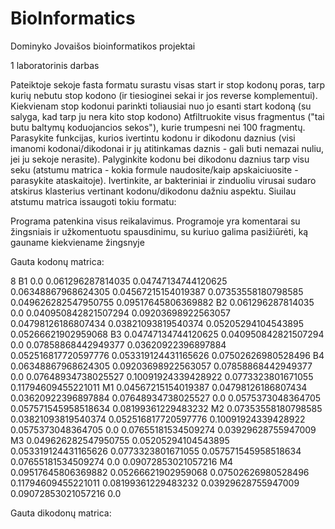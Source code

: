 # BioInformatics
Dominyko Jovaišos bioinformatikos projektai

1 laboratorinis darbas

Pateiktoje sekoje fasta formatu surastu visas start ir stop kodonų poras, tarp kurių nebutu stop kodono (ir tiesioginei sekai ir jos reverse komplementui). 
Kiekvienam stop kodonui parinkti toliausiai nuo jo esanti start kodoną (su salyga, kad tarp ju nera kito stop kodono)
Atfiltruokite visus fragmentus ("tai butu baltymų koduojancios sekos"), kurie trumpesni nei 100 fragmentų.
Parasykite funkcijas, kurios ivertintu kodonu ir dikodonu daznius (visi imanomi kodonai/dikodonai ir jų atitinkamas daznis  - gali buti nemazai nuliu, jei ju sekoje nerasite).
Palyginkite kodonu bei dikodonu daznius tarp visu seku (atstumu matrica - kokia formule naudosite/kaip apskaiciuosite - parasykite ataskaitoje).
Ivertinkite, ar bakteriniai ir zinduoliu virusai sudaro atskirus klasterius vertinant kodonu/dikodonu dažniu aspektu. Siuilau atstumu matrica issaugoti tokiu formatu:

Programa patenkina visus reikalavimus. Programoje yra komentarai su žingsniais ir užkomentuotu spausdinimu, su kuriuo galima pasižiūrėti, ką gauname kiekviename žingsnyje

Gauta kodonų matrica:

8
B1 0.0 0.061296287814035 0.04747134744120625 0.06348867968624305 0.04567215154019387 0.07353558180798585 0.049626282547950755 0.09517645806369882
B2 0.061296287814035 0.0 0.040950842821507294 0.09203698922563057 0.04798126186807434 0.03821093819540374 0.05205294104543895 0.05266621902959068
B3 0.04747134744120625 0.040950842821507294 0.0 0.07858868442949377 0.03620922396897884 0.052516817720597776 0.053319124431165626 0.07502626980528496
B4 0.06348867968624305 0.09203698922563057 0.07858868442949377 0.0 0.07648934738025527 0.10091924339428922 0.0773323801671055 0.11794609455221011
M1 0.04567215154019387 0.04798126186807434 0.03620922396897884 0.07648934738025527 0.0 0.0575373048364705 0.057571545958518634 0.08199361229483232
M2 0.07353558180798585 0.03821093819540374 0.052516817720597776 0.10091924339428922 0.0575373048364705 0.0 0.07655181534509274 0.03929628755947009
M3 0.049626282547950755 0.05205294104543895 0.053319124431165626 0.0773323801671055 0.057571545958518634 0.07655181534509274 0.0 0.09072853021057216
M4 0.09517645806369882 0.05266621902959068 0.07502626980528496 0.11794609455221011 0.08199361229483232 0.03929628755947009 0.09072853021057216 0.0

Gauta dikodonų matrica:
